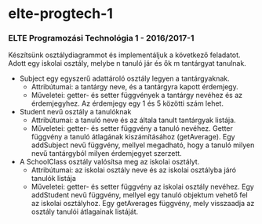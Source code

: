# elte-progtech-1

### ELTE Programozási Technológia 1 - 2016/2017-1

Készítsünk osztálydiagrammot és implementáljuk a következő feladatot.
Adott egy iskolai osztály, melybe n tanuló jár és ők m tantárgyat tanulnak.

* Subject egy egyszerű adattároló osztály legyen a tantárgyaknak.
    * Attribútumai: a tantárgy neve, és a tantárgyra kapott érdemjegy.
    * Műveletei: getter- és setter függvények a tantárgy nevéhez és az érdemjegyhez. Az érdemjegy egy 1 és 5 közötti szám lehet.
* Student nevű osztály a tanulóknak
    * Attribútumai: a tanuló neve és az általa tanult tantárgyak listája.
    * Műveletei: getter- és setter függvény a tanuló nevéhez. Getter függvény a tanuló átlagának kiszámításához (getAverage). Egy addSubject nevű függvény, mellyel megadható, hogy a tanuló milyen nevű tantárgyból milyen érdemjegyet szerzett.
* A SchoolClass osztály valósítsa meg az iskolai osztályt.
    * Attribútumai: az iskolai osztály neve és az iskolai osztályba járó tanulók listája
    * Műveletei: getter- és setter függvény az iskolai osztály nevéhez. Egy addStudent nevű függvény, mellyel egy tanuló objektum vehető fel az iskolai osztályhoz. Egy getAverages függvény, mely visszaadja az osztály tanulói átlagainak listáját.